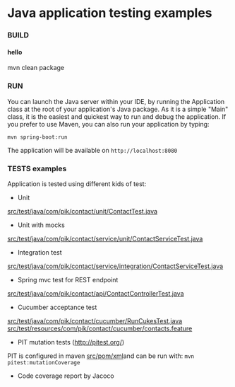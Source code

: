 

Java application testing examples
=========================

### BUILD  

#### hello
mvn clean package

### RUN

You can launch the Java server within your IDE, by running the Application class at the root of your application's Java package.
As it is a simple "Main" class, it is the easiest and quickest way to run and debug the application.
If you prefer to use Maven, you can also run your application by typing:

`mvn spring-boot:run`

The application will be available on `http://localhost:8080`


### TESTS examples

Application is tested using different kids of test:

* Unit

[src/test/java/com/pik/contact/unit/ContactTest.java](src/test/java/com/pik/contact/unit/ContactTest.java)

* Unit with mocks

[src/test/java/com/pik/contact/service/unit/ContactServiceTest.java](src/test/java/com/pik/contact/service/unit/ContactServiceTest.java)

* Integration test

[src/test/java/com/pik/contact/service/integration/ContactServiceTest.java](src/test/java/com/pik/contact/service/integration/ContactServiceTest.java)

* Spring mvc test for REST endpoint

[src/test/java/com/pik/contact/api/ContactControllerTest.java](src/test/java/com/pik/contact/api/ContactControllerTest.java)

* Cucumber acceptance test

[src/test/java/com/pik/contact/cucumber/RunCukesTest.java](src/test/java/com/pik/contact/cucumber/RunCukesTest.java)
[src/test/resources/com/pik/contact/cucumber/contacts.feature](src/test/resources/com/pik/contact/cucumber/contacts.feature)

* PIT mutation tests (http://pitest.org/)

PIT is configured in maven [src/pom/xml](src/pom/xml)and can be run with: `mvn pitest:mutationCoverage`

* Code coverage report by Jacoco



